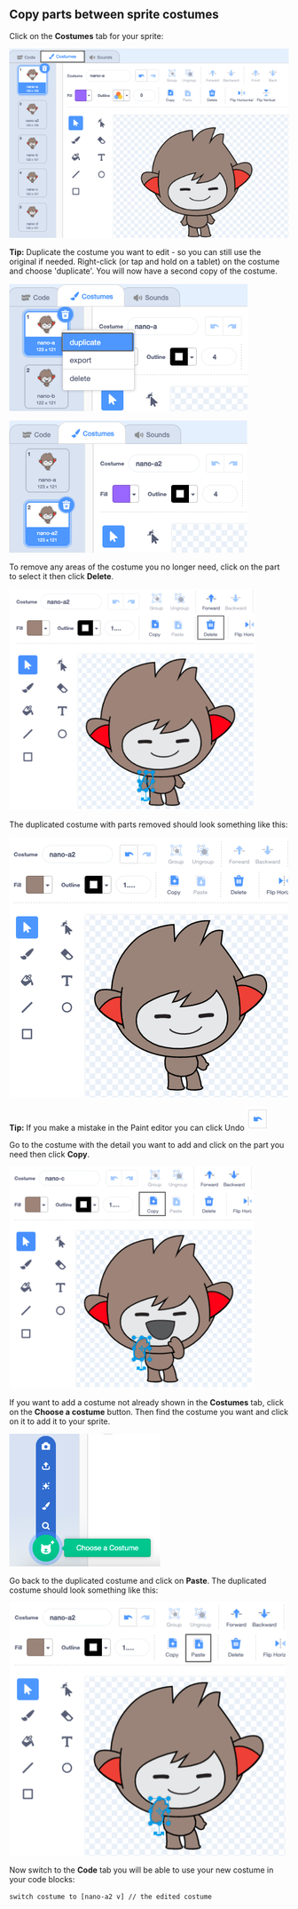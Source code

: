 ## Copy parts between sprite costumes

Click on the **Costumes** tab for your sprite:

![Available costumes for the Nano sprite](images/nano-costumes.png)

**Tip:** Duplicate the costume you want to edit - so you can still use the original if needed. Right-click (or tap and hold on a tablet) on the costume and choose 'duplicate'. You will now have a second copy of the costume.

![The menu to duplicate costumes](images/nano-duplicate-costume.png)

![Location of the duplicated costume](images/nano-a2-costume.png)

To remove any areas of the costume you no longer need, click on the part to select it then click **Delete**.

![Nano with arm selected](images/nano-arm-selected.png)

The duplicated costume with parts removed should look something like this:

![Nano with arm deleted](images/nano-arm-deleted.png)

**Tip:** If you make a mistake in the Paint editor you can click Undo ![image of the undo icon](images/nano-undo.png)

Go to the costume with the detail you want to add and click on the part you need then click **Copy**.

![Nano c with arm selected](images/nano-c-arm-selected.png)

If you want to add a costume not already shown in the **Costumes** tab, click on the **Choose a costume** button. Then find the costume you want and click on it to add it to your sprite.

![Choose a costume button highlighted](images/choose-a-costume.png)

Go back to the duplicated costume and click on **Paste**. The duplicated costume should look something like this:

![Nano a2 with new arm](images/nano-a2-new-arm.png)

Now switch to the **Code** tab you will be able to use your new costume in your code blocks:

```blocks3
switch costume to [nano-a2 v] // the edited costume
```
